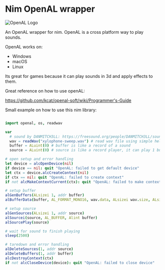 # Nim OpenAL wrapper

![OpenAL Logo](https://upload.wikimedia.org/wikipedia/en/thumb/2/28/OpenAL_logo.png/200px-OpenAL_logo.png)

An OpenAL wrapper for nim. OpenAL is a cross platform way to play sounds.

OpenAL works on:
* Windows
* macOS
* Linux

Its great for games because it can play sounds in 3d and apply effects to them.

Great reference on how to use openAL:

https://github.com/kcat/openal-soft/wiki/Programmer's-Guide

Small example on how to use this nim library:

```nim

import openal, os, readwav

var
  # sound by DANMITCH3LL: https://freesound.org/people/DANMITCH3LL/sounds/232009/
  wav = readWav("xylophone-sweep.wav") # read wav file using simple helper utility
  buffer = ALuint(0) # buffer is like a record of a sound
  source = ALuint(0) # source is like a record player, it can play 1 buffer at a time

# open setup and error handling
let device = alcOpenDevice(nil)
if device == nil: quit "OpenAL: failed to get default device"
let ctx = device.alcCreateContext(nil)
if ctx == nil: quit "OpenAL: failed to create context"
if not alcMakeContextCurrent(ctx): quit "OpenAL: failed to make context current"

# setup buffer
alGenBuffers(ALsizei 1, addr buffer)
alBufferData(buffer, AL_FORMAT_MONO16, wav.data, ALsizei wav.size, ALsizei wav.freq)

# setup source
alGenSources(ALsizei 1, addr source)
alSourcei(source, AL_BUFFER, Alint buffer)
alSourcePlay(source)

# wait for sound to finish playing
sleep(2500)

# taredown and error handling
alDeleteSources(1, addr source)
alDeleteBuffers(1, addr buffer)
alcDestroyContext(ctx)
if not alcCloseDevice(device): quit "OpenAL: failed to close device"

```